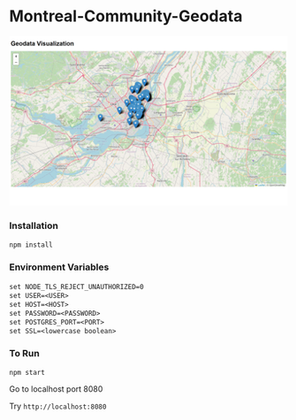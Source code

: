 # Montreal-Community-Geodata

![Geodata screenshot](https://raw.githubusercontent.com/TheFloatingString/Montreal-Community-Geodata/master/public/static/img/screenshot.png)

### Installation

```
npm install
```

### Environment Variables

```
set NODE_TLS_REJECT_UNAUTHORIZED=0
set USER=<USER>
set HOST=<HOST>
set PASSWORD=<PASSWORD>
set POSTGRES_PORT=<PORT>
set SSL=<lowercase boolean>
```

### To Run

```
npm start
```

Go to localhost port 8080

Try `http://localhost:8080`
